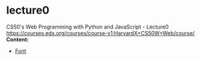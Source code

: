 # lecture0
CS50's Web Programming with Python and JavaScript -  Lecture0
https://courses.edx.org/courses/course-v1:HarvardX+CS50W+Web/course/
**Content:**
 - [Font](https://github.com/ialrumaih/lecture0/blob/master/font.html)
